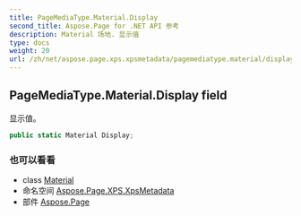 ```yaml
---
title: PageMediaType.Material.Display
second_title: Aspose.Page for .NET API 参考
description: Material 场地. 显示值
type: docs
weight: 20
url: /zh/net/aspose.page.xps.xpsmetadata/pagemediatype.material/display/
---
```

## PageMediaType.Material.Display field

显示值。

```csharp
public static Material Display;
```

### 也可以看看

* class [Material](../)
* 命名空间 [Aspose.Page.XPS.XpsMetadata](../../pagemediatype.material/)
* 部件 [Aspose.Page](../../../)


